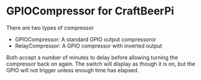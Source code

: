 # GPIOCompressor for CraftBeerPi

There are two types of compressor
- GPIOCompressor: A standard GPIO output compressoror
- RelayCompressor: A GPIO compressor with inverted output

Both accept a number of minutes to delay before allowing turning the compressor back on again. The switch will display as though it is on, but the GPIO will not trigger unless enough time has elapsed.
